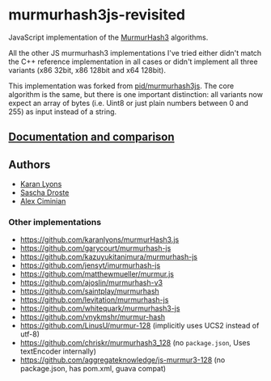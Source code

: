 # murmurhash3js-revisited

JavaScript implementation of the [MurmurHash3](https://github.com/aappleby/smhasher) algorithms.

All the other JS murmurhash3 implementations I've tried either didn't match the C++ reference implementation in all cases or didn't implement all three variants (x86 32bit, x86 128bit and x64 128bit).

This implementation was forked from [pid/murmurhash3js](https://github.com/pid/murmurHash3js). The core algorithm is the same, but there is one important distinction: all variants now expect an array of bytes (i.e. Uint8 or just plain numbers between 0 and 255) as input instead of a string.

## [Documentation and comparison](http://cimi.io/murmurhash3js-revisited)

Authors
-------

-	[Karan Lyons](https://github.com/karanlyons/)
-	[Sascha Droste](https://github.com/pid/)
- [Alex Ciminian](https://github.com/cimi/)

### Other implementations

* https://github.com/karanlyons/murmurHash3.js
* https://github.com/garycourt/murmurhash-js
* https://github.com/kazuyukitanimura/murmurhash-js
* https://github.com/jensyt/imurmurhash-js
* https://github.com/matthewmueller/murmur.js
* https://github.com/ajoslin/murmurhash-v3
* https://github.com/saintplay/murmurhash
* https://github.com/levitation/murmurhash-js
* https://github.com/whitequark/murmurhash3-js
* https://github.com/vnykmshr/murmur-hash
* https://github.com/LinusU/murmur-128
(implicitly uses UCS2 instead of utf-8)
* https://github.com/chriskr/murmurhash3_128
(no `package.json`, Uses textEncoder internally)
* https://github.com/aggregateknowledge/js-murmur3-128
(no package.json, has pom.xml, guava compat)
